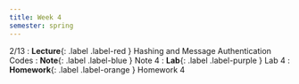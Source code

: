 ```yaml
---
title: Week 4
semester: spring
---
```


2/13
: **Lecture**{: .label .label-red } Hashing and Message Authentication Codes
: **Note**{: .label .label-blue } Note 4
: **Lab**{: .label .label-purple } Lab 4
: **Homework**{: .label .label-orange } Homework 4
